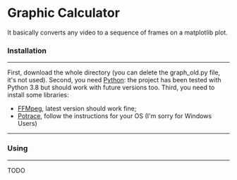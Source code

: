# Graphic Calculator

It basically converts any video to a sequence of frames on a matplotlib plot.

### Installation
---
First, download the whole directory (you can delete the graph_old.py file, it's not used).
Second, you need [Python](https://www.python.org/): the project has been tested with Python 3.8 but should work with future versions too.
Third, you need to install some libraries:
- [FFMpeg](https://ffmpeg.org/download.html), latest version should work fine;
- [Potrace](https://pypi.org/project/pypotrace/), follow the instructions for your OS (I'm sorry for Windows Users)

---
### Using
---
TODO

[GFile]: <https://github.com/LorenzoPapi/Miscellanea/blob/master/Python/Graphic%20Calculator/graph.py>
